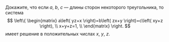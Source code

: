 Докажите, что если $a$, $b$, $c$ — длины сторон некоторого треугольника, то система 
$$
\left\{ \begin{matrix}
   a\left( yz+x \right)=b\left( zx+y \right)=c\left( xy+z \right),  \\
   x+y+z=1,  \\
\end{matrix} \right.
$$ 
имеет решение в положительных числах $x$, $y$, $z$.